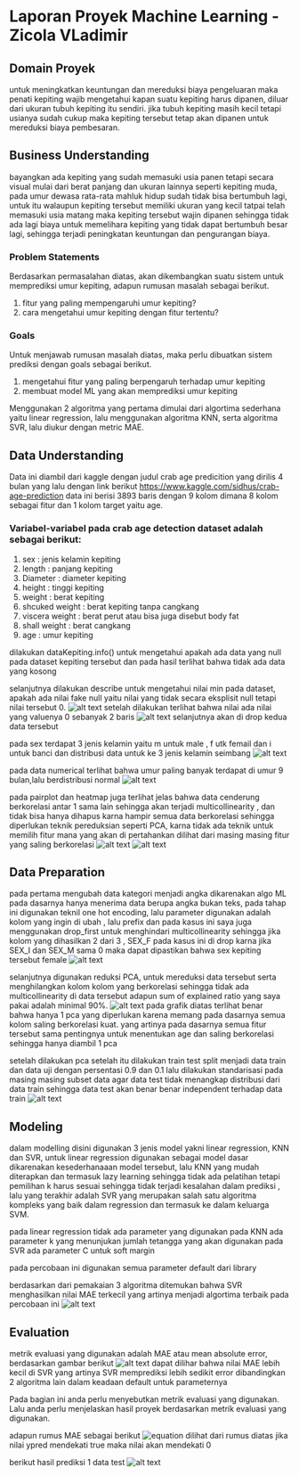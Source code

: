 # Laporan Proyek Machine Learning - Zicola VLadimir

## Domain Proyek
untuk meningkatkan keuntungan dan mereduksi biaya pengeluaran maka penati kepiting wajib mengetahui kapan suatu kepiting harus dipanen, diluar dari ukuran tubuh kepiting itu sendiri. jika tubuh kepiting masih kecil tetapi usianya sudah cukup maka kepiting tersebut tetap akan dipanen untuk mereduksi biaya pembesaran.

## Business Understanding

bayangkan ada kepiting yang sudah memasuki usia panen tetapi secara visual mulai dari berat panjang dan ukuran lainnya seperti kepiting muda, pada umur dewasa rata-rata mahluk hidup sudah tidak bisa bertumbuh lagi, untuk itu walaupun kepiting tersebut memiliki ukuran yang kecil tatpai telah memasuki usia matang maka kepiting tersebut wajin dipanen sehingga tidak ada lagi biaya untuk memelihara kepiting yang tidak dapat bertumbuh besar lagi, sehingga terjadi peningkatan keuntungan dan pengurangan biaya.


### Problem Statements
Berdasarkan permasalahan diatas, akan dikembangkan suatu sistem untuk memprediksi umur kepiting, adapun rumusan masalah sebagai berikut.
1. fitur yang paling mempengaruhi umur kepiting?
2. cara mengetahui umur kepiting dengan fitur tertentu?

### Goals
Untuk menjawab rumusan masalah diatas, maka perlu dibuatkan sistem prediksi dengan goals sebagai berikut.
1. mengetahui fitur yang paling berpengaruh terhadap umur kepiting
2. membuat model ML yang akan memprediksi umur kepiting

Menggunakan 2 algoritma yang pertama dimulai dari algortima sederhana yaitu linear regression, lalu menggunakan algoritma KNN, serta algoritma SVR, lalu diukur dengan metric MAE.

## Data Understanding
Data ini diambil dari kaggle dengan judul crab age predicition yang dirilis 4 bulan yang lalu dengan link berikut https://www.kaggle.com/sidhus/crab-age-prediction
data ini berisi  3893 baris dengan 9 kolom dimana 8 kolom sebagai fitur dan 1 kolom target yaitu age.

### Variabel-variabel pada crab age detection dataset adalah sebagai berikut:
1. sex             : jenis kelamin kepiting
2. length          : panjang kepiting
3. Diameter        : diameter kepiting
4. height          : tinggi kepiting
5. weight          : berat kepiting
6. shcuked weight  : berat kepiting tanpa cangkang
7. viscera weight  : berat perut atau bisa juga disebut body fat
8. shall weight    : berat cangkang
9. age             : umur kepiting

dilakukan dataKepiting.info() untuk mengetahui apakah ada data yang null pada dataset kepiting tersebut dan pada hasil terlihat bahwa tidak ada data yang kosong

selanjutnya dilakukan describe untuk mengetahui nilai min pada dataset, apakah ada nilai fake null yaitu nilai yang tidak secara eksplisit null tetapi nilai tersebut 0.
![alt text](describe1.PNG)
setelah dilakukan terlihat bahwa nilai ada nilai yang valuenya 0 sebanyak 2 baris
![alt text](height0.PNG)
selanjutnya akan di drop kedua data tersebut

pada sex terdapat 3 jenis kelamin yaitu m untuk male , f utk femail dan i untuk banci dan distribusi data untuk ke 3 jenis kelamin seimbang
![alt text](distribusiSex.PNG) 

pada data numerical terlihat bahwa umur paling banyak terdapat di umur 9 bulan,lalu berdistribusi normal
![alt text](distribusiNumerical.PNG) 

pada pairplot dan heatmap juga terlihat jelas bahwa data cenderung berkorelasi antar 1 sama lain sehingga akan terjadi multicollinearity , dan tidak bisa hanya dihapus karna hampir semua data berkorelasi sehingga diperlukan teknik pereduksian seperti PCA, karna tidak ada teknik untuk memilih fitur mana yang akan di pertahankan dilihat dari masing masing fitur yang saling berkorelasi
![alt text](pairplot.PNG) 
![alt text](heatmap.PNG) 

## Data Preparation
pada pertama mengubah data kategori menjadi angka dikarenakan algo ML pada dasarnya hanya menerima data berupa angka bukan teks, pada tahap ini digunakan teknil one hot encoding, lalu parameter digunakan adalah kolom yang ingin di ubah , lalu prefix dan pada kasus ini saya juga menggunakan drop_first untuk menghindari multicollinearity sehingga jika kolom yang dihasilkan 2 dari 3 , SEX_F pada kasus ini di drop karna jika SEX_I dan SEX_M sama 0 maka dapat dipastikan bahwa sex kepiting tersebut female
![alt text](sexKepiting.PNG) 

selanjutnya digunakan reduksi PCA, untuk mereduksi data tersebut serta menghilangkan kolom kolom yang berkorelasi sehingga tidak ada multicollinearity di data tersebut adapun sum of explained ratio yang saya pakai adalah minimal 90%.
![alt text](pca.PNG)
pada grafik diatas terlihat benar bahwa hanya 1 pca yang diperlukan karena memang pada dasarnya semua kolom saling berkorelasi kuat. yang artinya pada dasarnya semua fitur tersebut sama pentingnya untuk menentukan age dan saling berkorelasi sehingga hanya diambil 1 pca

setelah dilakukan pca setelah itu dilakukan train test split menjadi data train dan data uji dengan persentasi 0.9 dan 0.1 lalu dilakukan standarisasi pada masing masing subset data agar data test tidak menangkap distribusi dari data train sehingga data test akan benar benar independent terhadap data train
![alt text](scaler.PNG)


## Modeling
dalam modelling disini digunakan 3 jenis model yakni linear regression, KNN dan SVR, untuk linear regression digunakan sebagai model dasar dikarenakan kesederhanaaan model tersebut, lalu KNN yang mudah diterapkan dan termasuk lazy learning sehingga tidak ada pelatihan tetapi pemilihan k harus sesuai sehingga tidak terjadi kesalahan dalam prediksi , lalu yang terakhir adalah SVR yang merupakan salah satu algoritma kompleks yang baik dalam regression dan termasuk ke dalam keluarga SVM.

pada linear regression tidak ada parameter yang digunakan
pada KNN ada parameter k yang menunjukan jumlah tetangga yang akan digunakan
pada SVR ada parameter C untuk soft margin

pada percobaan ini digunakan semua parameter default dari library

berdasarkan dari pemakaian 3 algoritma ditemukan bahwa SVR menghasilkan nilai MAE terkecil yang artinya menjadi algortima terbaik pada percobaan ini 
![alt text](MAE.PNG)


## Evaluation
metrik evaluasi yang digunakan adalah MAE atau mean absolute error, berdasarkan gambar berikut 
![alt text](MAE.PNG)
dapat dilihar bahwa nilai MAE lebih kecil di SVR yang artinya SVR memprediksi lebih sedikit error dibandingkan 2 algoritma lain dalam keadaan default untuk parameternya


Pada bagian ini anda perlu menyebutkan metrik evaluasi yang digunakan. Lalu anda perlu menjelaskan hasil proyek berdasarkan metrik evaluasi yang digunakan.

adapun rumus MAE sebagai berikut 
![equation](https://latex.codecogs.com/svg.image?\sum&space;\frac{(ypred-ytrue)}{n})
dilihat dari rumus diatas jika nilai ypred mendekati true maka nilai akan mendekati 0

berikut hasil prediksi 1 data test
![alt text](prediksi.PNG)
